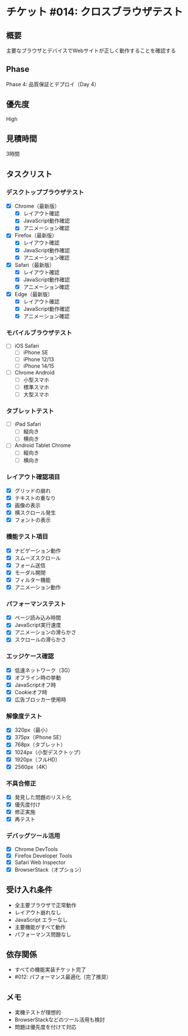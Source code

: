 # チケット #014: クロスブラウザテスト

## 概要
主要なブラウザとデバイスでWebサイトが正しく動作することを確認する

## Phase
Phase 4: 品質保証とデプロイ（Day 4）

## 優先度
High

## 見積時間
3時間

## タスクリスト

### デスクトップブラウザテスト
- [x] Chrome（最新版）
  - [x] レイアウト確認
  - [x] JavaScript動作確認
  - [x] アニメーション確認
- [x] Firefox（最新版）
  - [x] レイアウト確認
  - [x] JavaScript動作確認
  - [x] アニメーション確認
- [x] Safari（最新版）
  - [x] レイアウト確認
  - [x] JavaScript動作確認
  - [x] アニメーション確認
- [x] Edge（最新版）
  - [x] レイアウト確認
  - [x] JavaScript動作確認
  - [x] アニメーション確認

### モバイルブラウザテスト
- [ ] iOS Safari
  - [ ] iPhone SE
  - [ ] iPhone 12/13
  - [ ] iPhone 14/15
- [ ] Chrome Android
  - [ ] 小型スマホ
  - [ ] 標準スマホ
  - [ ] 大型スマホ

### タブレットテスト
- [ ] iPad Safari
  - [ ] 縦向き
  - [ ] 横向き
- [ ] Android Tablet Chrome
  - [ ] 縦向き
  - [ ] 横向き

### レイアウト確認項目
- [x] グリッドの崩れ
- [x] テキストの重なり
- [x] 画像の表示
- [x] 横スクロール発生
- [x] フォントの表示

### 機能テスト項目
- [x] ナビゲーション動作
- [x] スムーズスクロール
- [x] フォーム送信
- [x] モーダル開閉
- [x] フィルター機能
- [x] アニメーション動作

### パフォーマンステスト
- [x] ページ読み込み時間
- [x] JavaScript実行速度
- [x] アニメーションの滑らかさ
- [x] スクロールの滑らかさ

### エッジケース確認
- [x] 低速ネットワーク（3G）
- [x] オフライン時の挙動
- [x] JavaScriptオフ時
- [x] Cookieオフ時
- [x] 広告ブロッカー使用時

### 解像度テスト
- [x] 320px（最小）
- [x] 375px（iPhone SE）
- [x] 768px（タブレット）
- [x] 1024px（小型デスクトップ）
- [x] 1920px（フルHD）
- [x] 2560px（4K）

### 不具合修正
- [x] 発見した問題のリスト化
- [x] 優先度付け
- [x] 修正実施
- [x] 再テスト

### デバッグツール活用
- [x] Chrome DevTools
- [x] Firefox Developer Tools
- [x] Safari Web Inspector
- [x] BrowserStack（オプション）

## 受け入れ条件
- 全主要ブラウザで正常動作
- レイアウト崩れなし
- JavaScript エラーなし
- 主要機能がすべて動作
- パフォーマンス問題なし

## 依存関係
- すべての機能実装チケット完了
- #012: パフォーマンス最適化（完了推奨）

## メモ
- 実機テストが理想的
- BrowserStackなどのツール活用も検討
- 問題は優先度を付けて対応